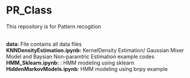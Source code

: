 # PR_Class

This repository is for Pattern recogition


<br> **data:** File contains all data files
<br> **KNNDensityEstimation.ipynb:** KernelDensity Estimation/ Gaussian Mixer Model and Baysian Non-paramtric Estimation example codes
<br> **HMM_Sklearn.ipynb:** : HMM modeling using sklearn
<br> **HiddenMarkovModels.ipynb**: HMM modeling using bnpy example
